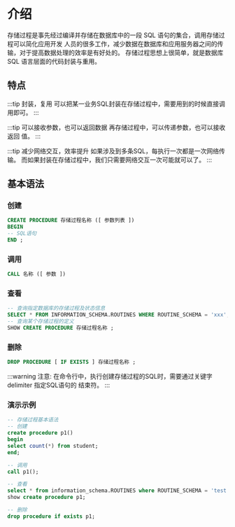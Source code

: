 # 介绍

存储过程是事先经过编译并存储在数据库中的一段 SQL 语句的集合，调用存储过程可以简化应用开发
人员的很多工作，减少数据在数据库和应用服务器之间的传输，对于提高数据处理的效率是有好处的。
存储过程思想上很简单，就是数据库 SQL 语言层面的代码封装与重用。


## 特点
:::tip 封装，复用
可以把某一业务SQL封装在存储过程中，需要用到的时候直接调用即可。
:::

:::tip 可以接收参数，也可以返回数据
再存储过程中，可以传递参数，也可以接收返回 值。
:::

:::tip 减少网络交互，效率提升
如果涉及到多条SQL，每执行一次都是一次网络传输。
而如果封装在存储过程中，我们只需要网络交互一次可能就可以了。
:::

## 基本语法

### 创建

```SQL
CREATE PROCEDURE 存储过程名称 ([ 参数列表 ])
BEGIN
-- SQL语句
END ;
```

### 调用
```SQL
CALL 名称 ([ 参数 ])
```

### 查看
```SQL
-- 查询指定数据库的存储过程及状态信息
SELECT * FROM INFORMATION_SCHEMA.ROUTINES WHERE ROUTINE_SCHEMA = 'xxx';
-- 查询某个存储过程的定义
SHOW CREATE PROCEDURE 存储过程名称 ; 
```

### 删除
```SQL
DROP PROCEDURE [ IF EXISTS ] 存储过程名称 ;
```

:::warning 注意:
在命令行中，执行创建存储过程的SQL时，需要通过关键字 delimiter 指定SQL语句的
结束符。
:::

### 演示示例
```SQL
-- 存储过程基本语法
-- 创建
create procedure p1()
begin
select count(*) from student;
end;

-- 调用
call p1();

-- 查看
select * from information_schema.ROUTINES where ROUTINE_SCHEMA = 'test';
show create procedure p1;

-- 删除
drop procedure if exists p1;
```
